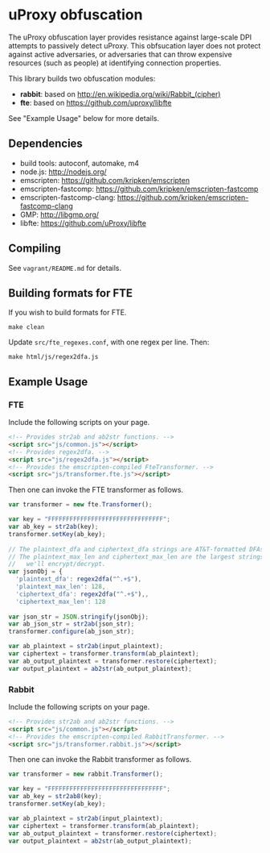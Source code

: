 uProxy obfuscation
==================

The uProxy obfuscation layer provides resistance against large-scale DPI attempts to passively detect uProxy. This obfsucation layer does not protect against active adversaries, or adversaries that can throw expensive resources (such as people) at identifying connection properties.

This library builds two obfuscation modules:

* **rabbit**: based on http://en.wikipedia.org/wiki/Rabbit_(cipher)
* **fte**: based on https://github.com/uproxy/libfte

See "Example Usage" below for more details.

Dependencies
------------

* build tools: autoconf, automake, m4
* node.js: http://nodejs.org/
* emscripten: https://github.com/kripken/emscripten
* emscripten-fastcomp: https://github.com/kripken/emscripten-fastcomp
* emscripten-fastcomp-clang: https://github.com/kripken/emscripten-fastcomp-clang
* GMP: http://libgmp.org/
* libfte: https://github.com/uProxy/libfte

Compiling
---------

See ```vagrant/README.md``` for details.

Building formats for FTE
------------------------

If you wish to build formats for FTE.

```
make clean
```

Update ```src/fte_regexes.conf```, with one regex per line. Then:

```
make html/js/regex2dfa.js
```

Example Usage
-------------

### FTE

Include the following scripts on your page.

```html
<!-- Provides str2ab and ab2str functions. -->
<script src="js/common.js"></script>
<!-- Provides regex2dfa. -->
<script src="js/regex2dfa.js"></script>
<!-- Provides the emscripten-compiled FteTransformer. -->
<script src="js/transformer.fte.js"></script>
```

Then one can invoke the FTE transformer as follows.

```javascript
var transformer = new fte.Transformer();

var key = "FFFFFFFFFFFFFFFFFFFFFFFFFFFFFFFF";
var ab_key = str2ab(key);
transformer.setKey(ab_key);
        
// The plaintext_dfa and ciphertext_dfa strings are AT&T-formatted DFAs.
// The plaintext_max_len and ciphertext_max_len are the largest strings
//   we'll encrypt/decrypt.
var jsonObj = {
  'plaintext_dfa': regex2dfa("^.+$"),
  'plaintext_max_len': 128,
  'ciphertext_dfa': regex2dfa("^.+$"),,
  'ciphertext_max_len': 128
        
var json_str = JSON.stringify(jsonObj);
var ab_json_str = str2ab(json_str);
transformer.configure(ab_json_str);

var ab_plaintext = str2ab(input_plaintext);
var ciphertext = transformer.transform(ab_plaintext);
var ab_output_plaintext = transformer.restore(ciphertext);
var output_plaintext = ab2str(ab_output_plaintext);
```

### Rabbit

Include the following scripts on your page.

```html
<!-- Provides str2ab and ab2str functions. -->
<script src="js/common.js"></script>
<!-- Provides the emscripten-compiled RabbitTransformer. -->
<script src="js/transformer.rabbit.js"></script>
```

Then one can invoke the Rabbit transformer as follows.

```javascript
var transformer = new rabbit.Transformer();

var key = "FFFFFFFFFFFFFFFFFFFFFFFFFFFFFFFF";
var ab_key = str2ab8(key);
transformer.setKey(ab_key);

var ab_plaintext = str2ab(input_plaintext);
var ciphertext = transformer.transform(ab_plaintext);
var ab_output_plaintext = transformer.restore(ciphertext);
var output_plaintext = ab2str(ab_output_plaintext);
```

